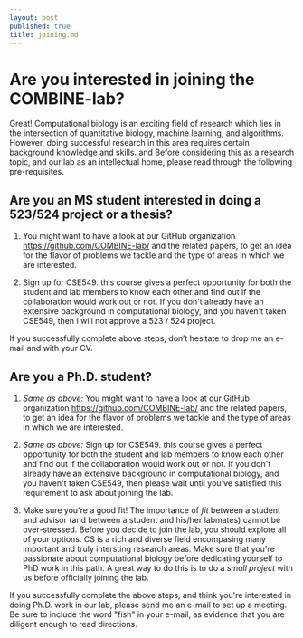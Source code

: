 ```yaml
---
layout: post
published: true
title: joining.md
---
```

# Are you interested in joining the COMBINE-lab?

Great! Computational biology is an exciting field of research which lies in the intersection of quantitative biology, machine learning, and algorithms.  However, doing successful research in this area requires certain background knowledge and skills. and Before considering this as a research topic, and our lab as an intellectual home, please read through the following pre-requisites.


## Are you an MS student interested in doing a 523/524 project or a thesis?

  1. You might want to have a look at our GitHub organization https://github.com/COMBINE-lab/ and the related papers, to get an idea for the flavor of problems we tackle and the type of areas in which we are interested.
  
  2. Sign up for CSE549. this course gives a perfect opportunity for both the student and lab members to know each other and find out if the collaboration would work out or not. If you don't already have an extensive background in computational biology, and you haven't taken CSE549, then I will not approve a 523 / 524 project.
  
  If you successfully complete above steps, don’t hesitate to drop me an e-mail and with your CV.

## Are you a Ph.D. student?

  1. *Same as above:* You might want to have a look at our GitHub organization https://github.com/COMBINE-lab/ and the related papers, to get an idea for the flavor of problems we tackle and the type of areas in which we are interested.

  2. *Same as above:* Sign up for CSE549. this course gives a perfect opportunity for both the student and lab members to know each other and find out if the collaboration would work out or not. If you don't already have an extensive background in computational biology, and you haven't taken CSE549, then please wait until you've satisfied this requirement to ask about joining the lab.
  
  3. Make sure you're a good fit!  The importance of *fit* between a student and advisor (and between a student and his/her labmates) cannot be over-stressed.  Before you decide to join the lab, you should explore all of your options.  CS is a rich and diverse field encompasing many important and truly intersting research areas.  Make sure that you're passionate about computational biology before dedicating yourself to PhD work in this path.  A great way to do this is to do a *small project* with us before officially joining the lab.
  
  If you successfully complete the above steps, and think you're interested in doing Ph.D. work in our lab, please send me an e-mail to set up a meeting.  Be sure to include the word "fish" in your e-mail, as evidence that you are diligent enough to read directions.